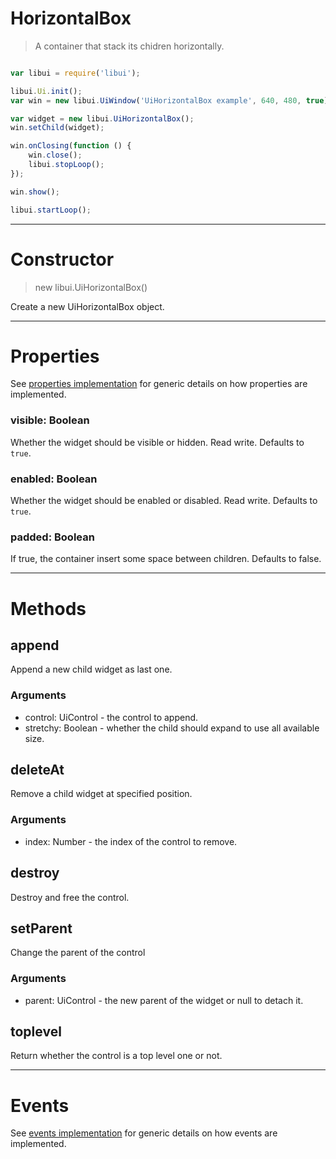 
# HorizontalBox

> A container that stack its chidren horizontally.



```js

var libui = require('libui');

libui.Ui.init();
var win = new libui.UiWindow('UiHorizontalBox example', 640, 480, true);

var widget = new libui.UiHorizontalBox();
win.setChild(widget);

win.onClosing(function () {
	win.close();
	libui.stopLoop();
});

win.show();

libui.startLoop();

```

---

# Constructor

> new libui.UiHorizontalBox()

Create a new UiHorizontalBox object.

---

# Properties

See [properties implementation](properties.md) for generic details on how properties are implemented.


### visible: Boolean

Whether the widget should be visible or hidden. 
Read write.
Defaults to `true`.



### enabled: Boolean

Whether the widget should be enabled or disabled. 
Read write.
Defaults to `true`.



### padded: Boolean

If true, the container insert some space between children. 
Defaults to false.




---

# Methods


## append

Append a new child widget as last one.


### Arguments

* control: UiControl - the control to append.
* stretchy: Boolean - whether the child should expand to use all available size.




## deleteAt

Remove a child widget at specified position.


### Arguments

* index: Number - the index of the control to remove.




## destroy

Destroy and free the control.





## setParent

Change the parent of the control


### Arguments

* parent: UiControl - the new parent of the widget or null to detach it.




## toplevel

Return whether the control is a top level one or not.





---

# Events

See [events implementation](events.md) for generic details on how events are implemented.




